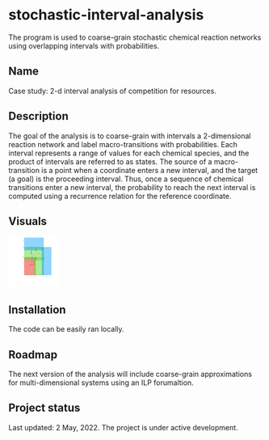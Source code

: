 # stochastic-interval-analysis

The program is used to coarse-grain stochastic chemical reaction networks using overlapping intervals with probabilities.

## Name
Case study: 2-d interval analysis of competition for resources.

## Description
The goal of the analysis is to coarse-grain with intervals a 2-dimensional reaction network and label macro-transitions with probabilities. Each interval represents a range of values for each chemical species, and the product of intervals are referred to as states. The source of a macro-transition is a point when a coordinate enters a new interval, and the target (a goal) is the proceeding interval. Thus, once a sequence of chemical transitions enter a new interval, the probability to reach the next interval is computed using a recurrence relation for the reference coordinate. 


## Visuals
<img src="https://github.com/albinsalazar/stochastic-interval-analysis/blob/main/2-d-random-walk.pdf" width="100" height="100">

## Installation
The code can be easily ran locally.


## Roadmap
The next version of the analysis will include coarse-grain approximations for multi-dimensional systems using an ILP forumaltion. 

## Project status
Last updated: 2 May, 2022. The project is under active development.
